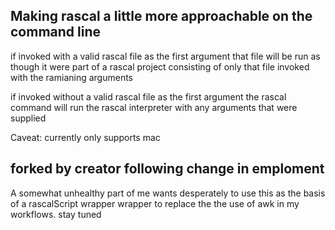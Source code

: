 ## Making rascal a little more approachable on the command line

if invoked with a valid rascal file as the first argument that file
will be run as though it were part of a rascal project consisting
of only that file invoked with the ramianing arguments

if invoked without a valid rascal file as the first argument
the rascal command will run the rascal interpreter with any
arguments that were supplied

Caveat: currently only supports mac

## forked by creator following change in emploment
A somewhat unhealthy part of me wants desperately to use this as the basis of a rascalScript wrapper wrapper to replace the the use of awk in my workflows. stay tuned
